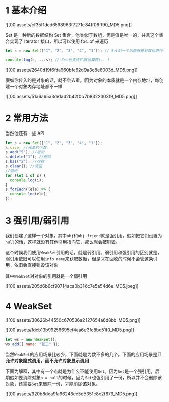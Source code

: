 # 1 基本介绍

![[00 assets/cf35f1dcd6598963f7271e84ff06ff90_MD5.png]]

Set 是一种新的数据结构 Set 集合，他类似于数组，但是值是唯一的，并且这个集合实现了 Iterator 接口，所以可以使用 for..of 来遍历

```javascript
let s = new Set(["1", "2", "3", "4", "1"]); // Set的一个功能就是对数组进行去重操作

console.log(s, ...s); // Set也支持扩展运算符(...)
```

![[00 assets/2640d19f6fda960bfe62d9a3c8e8003d_MD5.png]]

假如你传入的是对象的话，就不会去重。因为对象的本质就是一个内存地址，每创建一个对象内存地址都不一样

![[00 assets/51a6a65a3de1a42b42f0b7b8322303f9_MD5.png]]

# 2 常用方法

当然他还有一些 API

```javascript
let s = new Set(["1", "2", "3", "4", "1"]);
s.size; //元素的个数
s.add("5"); //增加
s.delete("1"); //删除
s.has("2"); //存在
s.clear(); //清空
//遍历
for (let i of s) {
  console.log(i);
}
s.forEach((ele) => {
  console.log(ele);
});
```

# 3 强引用/弱引用

我们创建了这样一个对象。其中`obj`和`obj.friend`就是强引用，假如把它们设置为`null`的话，这样就没有其他引用指向它，那么就会被销毁。

这个时候我们使用`WeakSet`引用的话，就是弱引用。弱引用和强引用的区别就是，弱引用依旧可以使用`info.name`来获取数据，但是`GC`在回收的时候不会管这条引用，依旧会直接销毁该对象

其中`WeakSet`对对象的引用就是一个弱引用

![[00 assets/205d6b6cf90714aca0b316c7e5a54d6e_MD5.jpeg]]

# 4 WeakSet

![[00 assets/30626b44550c670536a2127654a6d8bb_MD5.png]]

![[00 assets/fdcb13b99256695ef4aa6e3fc8be51f0_MD5.png]]

```javascript
let ws = new WeakSet();
ws.add({ name: "张三" });
```

当然`WeakSet`的应用场景比较少，下面就是为数不多的几个。下面的应用场景是只**允许对象隐式调用，而不允许对象显示调用**

下面为解释，其中有一个点就是为什么不能使用`Set`。因为`Set`是一个强引用，后期假如要消除对象`p = null`的时候，因为`Set`也强引用了一份，所以并不会删除该对象，还需要`Set`来删除一份，才能消除该对象。

![[00 assets/920b8dea9fa66248ee5c5351c8c2f679_MD5.png]]
